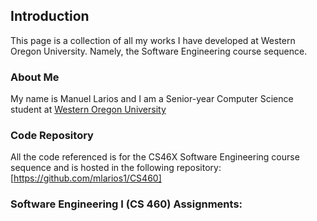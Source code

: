 ## Introduction

This page is a collection of all my works I have developed at Western Oregon University. Namely, the Software Engineering course sequence.

### About Me

My name is Manuel Larios and I am a Senior-year Computer Science student at [Western Oregon University](http://www.wou.edu/)

### Code Repository
All the code referenced is for the CS46X Software Engineering course sequence and is hosted in the following repository: [https://github.com/mlarios1/CS460]

### Software Engineering I (CS 460) Assignments:
